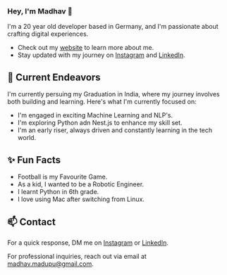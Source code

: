### Hey, I'm Madhav 👋 

I'm a 20 year old developer based in Germany, and I'm passionate about crafting digital experiences. 

- Check out my [website]([https://www.miraya.tech/](https://madhavmadupu-dashboard.vercel.app/)) to learn more about me.
- Stay updated with my journey on [Instagram](https://www.instagram.com/madhav._.madupu/) and [LinkedIn](https://www.linkedin.com/in/madhavmadupu/).

## 🔭 Current Endeavors 

I'm currently persuing my Graduation in India, where my journey involves both building and learning. Here's what I'm currently focused on:

- I'm engaged in exciting Machine Learning and NLP's.
- I'm exploring Python adn Nest.js to enhance my skill set.
- I'm an early riser, always driven and constantly learning in the tech world.

## ✨ Fun Facts 

- Football is my Favourite Game.
- As a kid, I wanted to be a Robotic Engineer.
- I learnt Python in 6th grade.
- I love using Mac after switching from Linux.

## 📫 Contact

 For a quick response, DM me on [Instagram](https://www.instagram.com/madhav._.madupu/) or [LinkedIn](https://www.linkedin.com/in/madhavmadupu/). 
 
 For professional inquiries, reach out via email at [madhav.madupu@gmail.com](mailto:madhav.madupu@gmail.com). 
